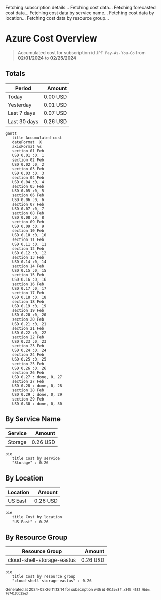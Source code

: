 Fetching subscription details...
Fetching cost data...
Fetching forecasted cost data...
Fetching cost data by service name...
Fetching cost data by location...
Fetching cost data by resource group...
# Azure Cost Overview

> Accumulated cost for subscription id `JPF Pay-As-You-Go` from **02/01/2024** to **02/25/2024**

## Totals

|Period|Amount|
|---|---:|
|Today|0.00 USD|
|Yesterday|0.01 USD|
|Last 7 days|0.07 USD|
|Last 30 days|0.26 USD|

```mermaid
gantt
   title Accumulated cost
   dateFormat  X
   axisFormat %s
   section 01 Feb
   USD 0.01 :0, 1
   section 02 Feb
   USD 0.02 :0, 2
   section 03 Feb
   USD 0.03 :0, 3
   section 04 Feb
   USD 0.04 :0, 4
   section 05 Feb
   USD 0.05 :0, 5
   section 06 Feb
   USD 0.06 :0, 6
   section 07 Feb
   USD 0.07 :0, 7
   section 08 Feb
   USD 0.08 :0, 8
   section 09 Feb
   USD 0.09 :0, 9
   section 10 Feb
   USD 0.10 :0, 10
   section 11 Feb
   USD 0.11 :0, 11
   section 12 Feb
   USD 0.12 :0, 12
   section 13 Feb
   USD 0.14 :0, 14
   section 14 Feb
   USD 0.15 :0, 15
   section 15 Feb
   USD 0.16 :0, 16
   section 16 Feb
   USD 0.17 :0, 17
   section 17 Feb
   USD 0.18 :0, 18
   section 18 Feb
   USD 0.19 :0, 19
   section 19 Feb
   USD 0.20 :0, 20
   section 20 Feb
   USD 0.21 :0, 21
   section 21 Feb
   USD 0.22 :0, 22
   section 22 Feb
   USD 0.23 :0, 23
   section 23 Feb
   USD 0.24 :0, 24
   section 24 Feb
   USD 0.25 :0, 25
   section 25 Feb
   USD 0.26 :0, 26
   section 26 Feb
   USD 0.27 : done, 0, 27
   section 27 Feb
   USD 0.28 : done, 0, 28
   section 28 Feb
   USD 0.29 : done, 0, 29
   section 29 Feb
   USD 0.30 : done, 0, 30
```

## By Service Name

|Service|Amount|
|---|---:|
|Storage|0.26 USD|

```mermaid
pie
   title Cost by service
   "Storage" : 0.26
```

## By Location

|Location|Amount|
|---|---:|
|US East|0.26 USD|

```mermaid
pie
   title Cost by location
   "US East" : 0.26
```

## By Resource Group

|Resource Group|Amount|
|---|---:|
|cloud-shell-storage-eastus|0.26 USD|

```mermaid
pie
   title Cost by resource group
   "cloud-shell-storage-eastus" : 0.26
```

<sup>Generated at 2024-02-26 11:13:14 for subscription with id `4913be3f-a345-4652-9bba-767418dd25e3`</sup>
